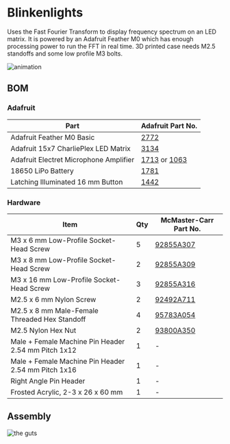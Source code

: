 # Blinkenlights

Uses the Fast Fourier Transform to display frequency spectrum on an LED matrix.
It is powered by an Adafruit Feather M0 which has enough processing power to run
the FFT in real time. 3D printed case needs M2.5 standoffs and some low profile
M3 bolts.


![animation](https://lh3.googleusercontent.com/ADkJpR76Y8T1v87dgCgvf0EQ0NSIyNwexFypPOtBqY8uFTy2-gpWoWiywJXV1YDah_V3m_UcYoQEOGWDaPItCThJLzY-HPntpn8f1EyyYxwTv6_5Fz_oO62BfSSUqzPo6G99OGuZpM0r8xi8kyXL9zMTzRqpNsw4o2pwb67yg7FLvTdQb4sxX-TfELsOKxfLYzPO0rLVSj8eGYOpr6PV541MD3T6DfsYGxLuiYI_XwIfp1C69ypxZKV36sbyAZp7JjGBIX0iZCZHBZNT6z0eP2YxYjP7gNpWois4toytyeR8bdYmYsON3znOZzhNa057Tko3F5xCzZe__6QIFINVAeDoZQL7trod9depe28_VgdN7y1C8Uvu6qSZu5WubdPElS7mD3V6H_75_cGKqT8SqMA3CNEpuAgkajfnWLGKGWiW181ep03roPfJOtJHJvC0orbNnvftO3pA6DlyXRGwIFWREOyG-H6ptUU20eM4z6ZHJjNH_kN86VQd3ynSqtNzwqUEN2UgBG-h27vFavBP48ZJ3QbI-RgFgB7uhpaknZ23akLkqJH6aHAN5fS8lQCeQsHrX6JjnTAwXK2c3ws3Cedq-kO10crBWqaraw4W=s290-no)

## BOM

### Adafruit

| Part                                   | Adafruit Part No.                                                                              |
|----------------------------------------|------------------------------------------------------------------------------------------------|
| Adafruit Feather M0 Basic              | [2772](https://www.adafruit.com/product/2772)                                                  |
| Adafruit 15x7 CharliePlex LED Matrix   | [3134](https://www.adafruit.com/product/3134)                                                  |
| Adafruit Electret Microphone Amplifier | [1713](https://www.adafruit.com/product/1713) or [1063](https://www.adafruit.com/product/1063) |
| 18650 LiPo Battery                     | [1781](https://www.adafruit.com/product/1781)                                                  |
| Latching Illuminated 16 mm Button      | [1442](https://www.adafruit.com/product/1442)                                                  |

### Hardware

| Item                                                | Qty | McMaster-Carr Part No.                                    |
|-----------------------------------------------------|-----|-----------------------------------------------------------|
| M3 x 6 mm Low-Profile Socket-Head Screw             | 5   | [92855A307](https://www.mcmaster.com/#92855a307/=1d883ft) |
| M3 x 8 mm Low-Profile Socket-Head Screw             | 2   | [92855A309](https://www.mcmaster.com/#92855a309/=1d885do) |
| M3 x 16 mm Low-Profile Socket-Head Screw            | 3   | [92855A316](https://www.mcmaster.com/#92855a316/=1d8861v) |
| M2.5 x 6 mm Nylon Screw                             | 2   | [92492A711](https://www.mcmaster.com/#92492a711/=1d889ul) |
| M2.5 x 8 mm Male-Female Threaded Hex Standoff       | 4   | [95783A054](https://www.mcmaster.com/#95783a054/=1d8882d) |
| M2.5 Nylon Hex Nut                                  | 2   | [93800A350](https://www.mcmaster.com/#93800a350/=1d8896z) |
| Male + Female Machine Pin Header 2.54 mm Pitch 1x12 | 1   | -                                                         |
| Male + Female Machine Pin Header 2.54 mm Pitch 1x16 | 1   | -                                                         |
| Right Angle Pin Header                              | 1   | -                                                         |
| Frosted Acrylic, 2-3 x 26 x 60 mm                   | 1   | -                                                         |

## Assembly

![the guts](https://lh3.googleusercontent.com/ncu6nhOK2kZerwsVpyn1Z2fhz47v1G1On_dZgy9rqyUxvE5QJxXIVYwNKmy3qEXZMJ6J6Rewye3NP7yaXyfRT97FbaaLzk3Wtd47Z-DKpQmGL6xmrwgOWhgOHlC3PImebf-HS0JxR8d8tWVVO3MRVFcDQbTsIQUaHzMRQlmQh02YkD2qd5oIEyYApS-1d5Fsy9Qzw-YqcRwErJmbQAl-kuV0bNkScedf8TWAZ5nJqm9fWzgCA9ngz-c_xoWuFemX8IKkLvaV8Un9hr7r4mIFRvs_aJi8jsgWj6V8JMneJXGdHKcjU6bc7kj5dNTr8Ytz-5cVEIz4_hmk4BC6_LUvBGt78KZ0GiGNH9FibVq4dPIvAdfE5F2B7qLuhj-hoiXSfZPXhHvm3H0Ea5G24L2F6hDYL2xeAUprYq9PRhDuCJmLdZvtngIxvuYo6XgFTMSdoO6OaP7PmPEr7Ans8xU7lC6X58SSaNU_Qq6LAEpBtuCj-tmO9cBNfiuql_wxSmCzGwM5EjerK0vpKs-JLBU8hjRiS11AJp1EhzFRArywu1Q1LFAPtO3zlLAS-5-nDPRjZS7KX_Vf7EbfRAz70kk3OLs8JghhNuJnPO0CskAicLbgTNz0rdgqbEQneslC8oJtvbtEZC53h4d7XZ8JsL4nGp7Dq2n46NsweQ=w910-h683-no)
